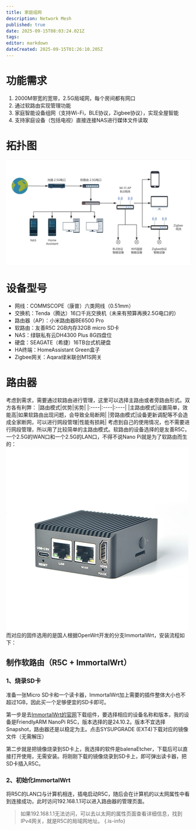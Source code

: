 ```yaml
---
title: 家庭组网
description: Network Mesh
published: true
date: 2025-09-15T08:03:24.021Z
tags: 
editor: markdown
dateCreated: 2025-09-15T01:26:10.205Z
---
```


# 功能需求
1. 2000M带宽的宽带，2.5G局域网，每个房间都有网口
2. 通过软路由实现管理功能
3. 家庭智能设备组网（支持Wi-Fi，BLE协议，Zigbee协议），实现全屋智能
4. 支持家庭设备（包括电视）直接连接NAS进行媒体文件读取

# 拓扑图
![家庭组网拓扑.png](/家庭组网拓扑.png)

# 设备型号
- 网线：COMMSCOPE（康普）六类网线（0.51mm）
- 交换机：Tenda（腾达）16口千兆交换机（未来有预算再换2.5G电口的）
- 路由器（AP）：小米路由器BE6500 Pro
- 软路由：友善R5C 2GB内存32GB micro SD卡
- NAS：绿联私有云DH4300 Plus 8G四盘位
- 硬盘：SEAGATE（希捷）16TB台式机硬盘
- HA终端：HomeAssistant Green盒子
- Zigbee网关：Aqara绿米联创M1S网关

# 路由器
考虑到需求，需要通过软路由进行管理，这里可以选择主路由或者旁路由形式。双方各有利弊：
|路由模式|优势|劣势|
|:----|:----|:----|
|主路由模式|设置简单，效能高|如果软路由出现问题，会导致全局断网|
|旁路由模式|设备更新调配等不会造成全家断网，可以进行网段管理|性能有损耗|
考虑到自己的使用情况，也不需要进行网段管理，所以用了比较简单的主路由模式。软路由的设备选择的是友善R5C，一个2.5G的WAN口和一个2.5G的LAN口，不得不说Nano Pi就是为了软路由而生的：
![r5cc-01.jpg](/r5cc-01.jpg)
而对应的固件选用的是国人根据OpenWrt开发的分支ImmortalWrt，安装流程如下：
## 制作软路由（R5C + ImmortalWrt）
### 1、烧录SD卡
准备一张Micro SD卡和一个读卡器，ImmortalWrt加上需要的插件整体大小也不超过1GB，因此买一个足够便宜的SD卡即可。

第一步是去[ImmortalWrt的官网](https://firmware-selector.immortalwrt.org/)下载组件，要选择相应的设备名称和版本，我的设备是FriendlyARM NanoPi R5C，版本选择的是24.10.2。版本不宜选择Snapshot，路由器还是以稳定为主。点击SYSUPGRADE (EXT4)下载对应的镜像文件（无需解压）

第二步就是把镜像烧录到SD卡上，我选择的软件是balenaEtcher，下载后可以直接打开使用，无需安装。将刚刚下载的镜像烧录到SD卡上，即可弹出读卡器，把SD卡插入R5C。

### 2、初始化ImmortalWrt
将R5C的LAN口与计算机相连，插电启动R5C，随后会在计算机的以太网属性中看到连接成功，此时访问192.168.1.1可以进入路由器的管理页面。

> 如果192.168.1.1无法访问，可以去以太网的属性页面查看详细信息，找到IPv4网关，就是R5C的局域网地址。
{.is-info}
